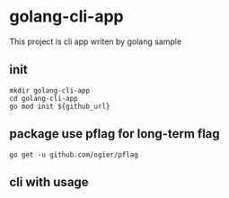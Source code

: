 # golang-cli-app

This project is cli app writen by golang sample

## init

```shell
mkdir golang-cli-app
cd golang-cli-app
go mod init ${github_url}
```
## package use pflag for long-term flag

```shell
go get -u github.com/ogier/pflag
```

## cli with usage